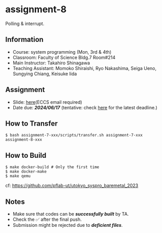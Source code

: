 # assignment-8

Polling & interrupt.

## Information

- Course: system programming (Mon, 3rd & 4th)
- Classroom: Faculty of Science Bldg.7 Room#214
- Main Instructor: Takahiro Shinagawa
- Teaching Assistant: Momoko Shiraishi, Ryo Nakashima, Seiga Ueno, Sungying Chiang, Keisuke Iida

## Assignment

- Slide: [here](https://drive.google.com/drive/folders/183djJIkGVDYmz3njkCCW2-0ZPv032fsU?usp=sharing)(ECCS email required) 
- Date due: ***2024/06/17*** (tentative: check [here](https://github.com/ut-syspro-admin-24/assignment-8) for the latest deadline.)

## How to Transfer

```
$ bash assignment-7-xxx/scripts/transfer.sh assignment-7-xxx assignment-8-xxx
```

## How to Build

```
$ make docker-build # Only the first time
$ make docker-make
$ make qemu
```

cf: https://github.com/pflab-ut/utokyo_syspro_baremetal_2023

## Notes

- Make sure that codes can be ***successfully built*** by TA.
- Check the ✅ after the final push.
- Submission might be rejected due to ***deficient files***.
